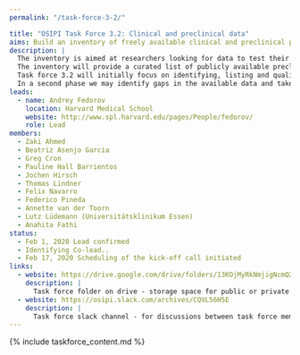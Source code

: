 ```yaml
---
permalink: "/task-force-3-2/"

title: "OSIPI Task Force 3.2: Clinical and preclinical data"
aims: Build an inventory of freely available clinical and preclinical perfusion MRI data.
description: |
  The inventory is aimed at researchers looking for data to test their perfusion analysis methods, and at data owners who want to share data for secondary research. 
  The inventory will provide a curated list of publicly available preclinical and clinical perfusion datasets that can be used to test algorithms in real-world conditions for robustness, reproducibility and practicality. 
  Task force 3.2 will initially focus on identifying, listing and qualifying existing datasets. 
  In a second phase we may identify gaps in the available data and take actions to fill them.
leads:
  - name: Andrey Fedorov
    location: Harvard Medical School
    website: http://www.spl.harvard.edu/pages/People/fedorov/
    role: Lead
members:
  - Zaki Ahmed
  - Beatriz Asenjo Garcia
  - Greg Cron
  - Pauline Hall Barrientos
  - Jochen Hirsch
  - Thomas Lindner
  - Felix Navarro
  - Federico Pineda
  - Annette van der Toorn
  - Lutz Lüdemann (Universitätsklinikum Essen)
  - Anahita Fathi
status:
  - Feb 1, 2020 Lead confirmed
  - Identifying Co-lead..
  - Feb 17, 2020 Scheduling of the kick-off call initiated
links:
  - website: https://drive.google.com/drive/folders/13KOjMyRkNmjigNcmQ2LHMYIzCTr2cN-S
    description: |
      Task force folder on drive - storage space for public or private documents developed by the task force.
  - website: https://osipi.slack.com/archives/CQVL56H5E
    description: |
      Task force slack channel - for discussions between task force members.
---
```


{% include taskforce_content.md %}
